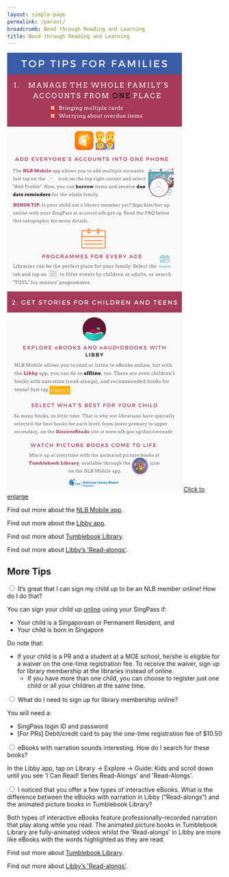 ```yaml
---
layout: simple-page
permalink: /parent/
breadcrumb: Bond through Reading and Learning
title: Bond through Reading and Learning
---
```

<a href="/images/Parent_highres.png">![An infographic with tips on how to bond through reading and learning.](/images/Parent.png)</a>
<a href="/images/Parent_highres.png">Click to enlarge</a>

<html>

<head>
<meta name="viewport" content="width=device-width, initial-scale=1">

</head>

<body>

<p>Find out more about the <a href="/get-started-with/nlb-mobile/">NLB Mobile app</a>.</p>
<p>Find out more about the <a href="/get-started-with/Libby/">Libby app</a>.</p>
   <p>Find out more about <a href="https://www.tumblebooklibrary.com/Help.aspx">Tumblebook Library</a>.</p>
<p>Find out more about <a href="https://help.overdrive.com/en-us/1152.htm#thundercontent">Libby&rsquo;s 'Read-alongs'</a>.</p>
<h2>More Tips</h2>
<div class="acc-kontainer">          
	<div>
		<input type="radio" name="acc" id="acc1">
		<label for="acc1"><i></i> It’s great that I can sign my child up to be an NLB member online! How do I do that?</label>
		<div class="acc-body">
			 <p>You can sign your child up <a href="https://account.nlb.gov.sg">online</a> using your SingPass if:</p>
<ul>
<li>Your child is a Singaporean or Permanent Resident, and</li>
<li>Your child is born in Singapore</li>
</ul>
<p>Do note that:</p>
<ul>
<li>If your child is a PR and a student at a MOE school, he/she is eligible for a waiver on the one-time registration fee. To receive the waiver, sign up for library membership at the libraries instead of online.
<ul>
<li>If you have more than one child, you can choose to register just one child or all your children at the same time.</li>
</ul>
</li>
</ul>
		</div>
	</div>
    <div>
        <input type="radio" name="acc" id="acc2">
        <label for="acc2"><i></i>What do I need to sign up for library membership online?</label>
        <div class="acc-body">
			<p>You will need a:</p>
			<ul><li>SingPass login ID and password</li>
			<li>[For PRs] Debit/credit card to pay the one-time registration fee of $10.50</li>
      </ul>
		</div>
	</div>
	<div>
		<input type="radio" name="acc" id="acc3">
        <label for="acc3"><i></i> eBooks with narration sounds interesting. How do I search for these books?</label>
        <div class="acc-body">
			<p>In the Libby app, tap on Library -> Explore -> Guide: Kids and scroll down until you see 'I Can Read! Series Read-Alongs' and 'Read-Alongs'.</p>
		</div>
    </div>

  <div>
        <input type="radio" name="acc" id="acc4">
        <label for="acc4"><i></i>I noticed that you offer a few types of interactive eBooks. What is the difference between the eBooks with narration in Libby (“Read-alongs”) and the animated picture books in Tumblebook Library?</label>
        <div class="acc-body">
			<p>Both types of interactive eBooks feature professionally-recorded narration that play along while you read. The animated picture books in Tumblebook Library are fully-animated videos whilst the 'Read-alongs' in Libby are more like eBooks with the words highlighted as they are read.</p>
			 <p>Find out more about <a href="https://www.tumblebooklibrary.com/Help.aspx">Tumblebook Library</a>.</p>
<p>Find out more about <a href="https://help.overdrive.com/en-us/1152.htm#thundercontent">Libby&rsquo;s 'Read-alongs'</a>.</p>
   	</div>
	</div>



